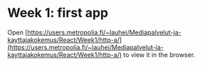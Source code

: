 # Week 1: first app

Open [https://users.metropolia.fi/~lauhei/Mediapalvelut-ja-kayttajakokemus/React/Week1/http-a/](https://users.metropolia.fi/~lauhei/Mediapalvelut-ja-kayttajakokemus/React/Week1/http-a/) to view it in the browser.
